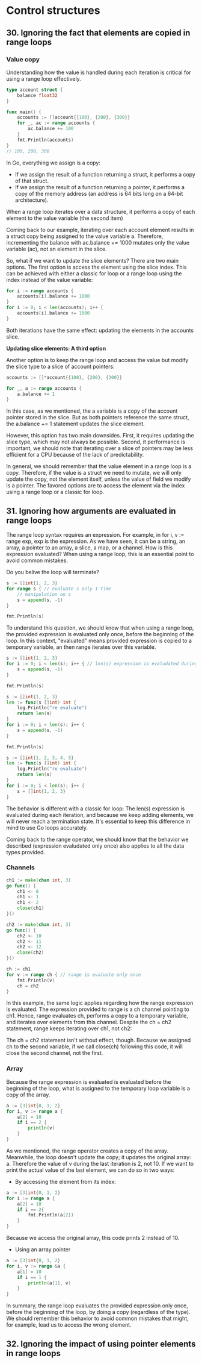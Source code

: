 # Control structures

## 30. Ignoring the fact that elements are copied in range loops

### Value copy

Understanding how the value is handled during each iteration is critical for using a range loop effectively.

```go
type account struct {
	balance float32
}

func main() {
	accounts := []account{{100}, {200}, {300}}
	for _, ac := range accounts {
		ac.balance += 100
	}
	fmt.Println(accounts)
}
// 100, 200, 300
```

In Go, everything we assign is a copy:

- If we assign the result of a function returning a struct, it performs a copy of that struct.
- If we assign the result of a function returning a pointer, it performs a copy of the memory address (an address is 64 bits long on a 64-bit architecture).

When a range loop iterates over a data structure, it performs a copy of each element to the value variable (the second item)

Coming back to our example, iterating over each account element results in a struct copy being assigned to the value variable a. Therefore, incrementing the balance with ac.balance += 1000 mutates only the value variable (ac), not an element in the slice.

So, what if we want to update the slice elements? There are two main options. The first option is access the element using the slice index. This can be achieved with either a classic for loop or a range loop using the index instead of the value variable:

```go
for i := range accounts {
    accounts[i].balance += 1000
}
for i := 0; i < len(accounts); i++ {
    accounts[i].balance += 1000
}
```

Both iterations have the same effect: updating the elements in the accounts slice.

**Updating slice elements: A third option**

Another option is to keep the range loop and access the value but modify the slice type to a slice of account pointers:

```go
accounts := []*account{{100}, {200}, {300}}

for _, a := range accounts {
    a.balance += 1
}
```

In this case, as we mentioned, the a variable is a copy of the account pointer stored in the slice. But as both pointers reference the same struct, the a.balance += 1 statement updates the slice element.

However, this option has two main downsides. First, it requires updating the slice type, which may not always be possible. Second, it performance is important, we should note that iterating over a slice of pointers may be less efficient for a CPU because of the lack of predictability.

In general, we should remember that the value element in a range loop is a copy. Therefore, if the value is a struct we need to mutate, we will only update the copy, not the element itself, unless the value of field we modify is a pointer. The favored options are to access the element via the index using a range loop or a classic for loop.

## 31. Ignoring how arguments are evaluated in range loops

The range loop syntax requires an expression. For example, in for i, v := range exp, exp is the expression. As we have seen, it can be a string, an array, a pointer to an array, a slice, a map, or a channel. How is this expression evaluated? When using a range loop, this is an essential point to avoid common mistakes.

Do you belive the loop will terminate?
```go
s := []int{1, 2, 3}
for range s { // evaluate s only 1 time
    // manipulation on s
    s = append(s, -1)
}

fmt.Println(s)
```

To understand this question, we should know that when using a range loop, the provided expression is evaluated only once, before the beginning of the loop. In this context, "evaluated" means provided expression is copied to a temporary variable, an then range iterates over this variable.

```go
s := []int{1, 2, 3}
for i := 0; i < len(s); i++ { // len(s) expression is evaludated during each iteration
    s = append(s, -1)
}

fmt.Println(s)
```

```go
s := []int{1, 2, 3}
len := func(s []int) int {
    log.Println("re evaluate")
    return len(s)
}
for i := 0; i < len(s); i++ {
    s = append(s, -1)
}

fmt.Println(s)
```

```go
s := []int{1, 2, 3, 4, 5}
len := func(s []int) int {
    log.Println("re evaluate")
    return len(s)
}
for i := 0; i < len(s); i++ {
    s = []int{1, 2, 3}
}
```

The behavior is different with a classic for loop: The len(s) expression is evaluated during each iteration, and because we keep adding elements, we will never reach a termination state. It's essential to keep this difference in mind to use Go loops accurately.

Coming back to the range operator, we should know that the behavior we described (expression evaludated only once) also applies to all the data types provided.

### Channels

```go
ch1 := make(chan int, 3)
go func() {
    ch1 <- 0
    ch1 <- 1
    ch1 <- 2
    close(ch1)
}()

ch2 := make(chan int, 3)
go func() {
    ch2 <- 10
    ch2 <- 11
    ch2 <- 12
    close(ch2)
}()

ch := ch1
for v := range ch { // range is evaluate only once
    fmt.Println(v)
    ch = ch2
}
```
In this example, the same logic applies regarding how the range expression is evaluated. The expression provided to range is a ch channel pointing to ch1. Hence, range evaluates ch, performs a copy to a temporary variable, and iterates over elements from this channel. Despite the ch = ch2 statement, range keeps iterating over ch1, not ch2:

The ch = ch2 statement isn't without effect, though. Because we assigned ch to the second variable, if we call close(ch) following this code, it will close the second channel, not the first.

### Array

Because the range expression is evaluated is evaluated before the beginning of the loop, what is assigned to the temporary loop variable is a copy of the array.

```go
a := [3]int{0, 1, 2}
for i, v := range a {
    a[2] = 10
    if i == 2 {
        println(v)
    }
}
```

As we mentioned, the range operator creates a copy of the array. Meanwhile, the loop doesn't update the copy; it updates the original array: a. Therefore the value of v during the last iteration is 2, not 10. If we want to print the actual value of the last element, we can do so in two ways:

- By accessing the element from its index:

```go
a := [3]int{0, 1, 2}
for i := range a {
    a[2] = 10
    if i == 2{
        fmt.Println(a[2])
    }
}
```

Because we access the original array, this code prints 2 instead of 10.

- Using an array pointer

```go
a := [3]int{0, 1, 2}
for i, v := range &a {
    a[1] = 10
    if i == 1 {
        println(a[1], v)
    }
}
```

In summary, the range loop evaluates the provided expression only once, before the beginning of the loop, by doing a copy (regardless of the type). We should remember this behavior to avoid common mistakes that might, for example, lead us to access the wrong element.

## 32. Ignoring the impact of using pointer elements in range loops
